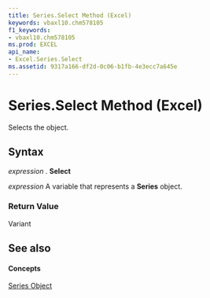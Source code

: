 ```yaml
---
title: Series.Select Method (Excel)
keywords: vbaxl10.chm578105
f1_keywords:
- vbaxl10.chm578105
ms.prod: EXCEL
api_name:
- Excel.Series.Select
ms.assetid: 9317a166-df2d-0c06-b1fb-4e3ecc7a645e
---
```



# Series.Select Method (Excel)

Selects the object.


## Syntax

 _expression_ . **Select**

 _expression_ A variable that represents a **Series** object.


### Return Value

Variant


## See also


#### Concepts


[Series Object](series-object-excel.md)

